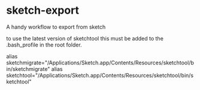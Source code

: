 # sketch-export
A handy workflow to export from sketch

to use the latest version of sketchtool this must be added to the .bash_profile in the root folder.

alias sketchmigrate="/Applications/Sketch.app/Contents/Resources/sketchtool/bin/sketchmigrate"
alias sketchtool="/Applications/Sketch.app/Contents/Resources/sketchtool/bin/sketchtool"

